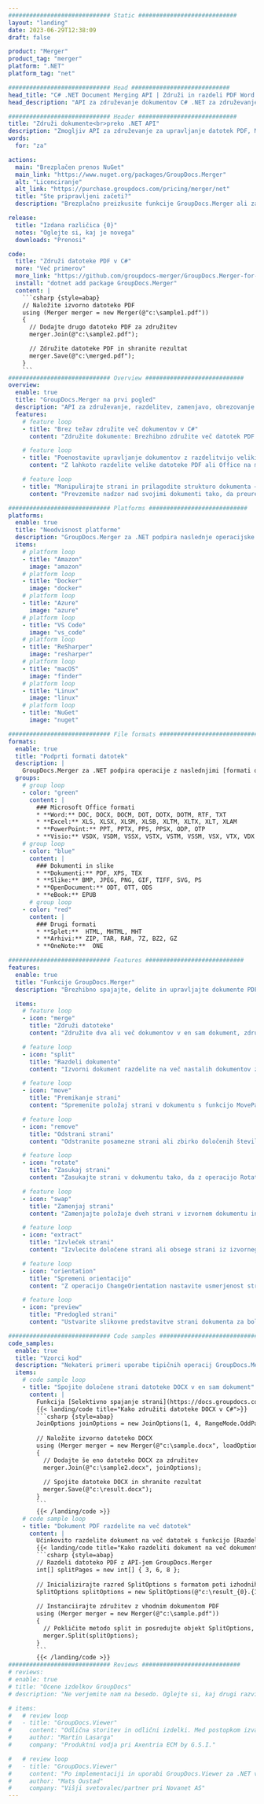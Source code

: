 ```yaml
---
############################# Static ############################
layout: "landing"
date: 2023-06-29T12:38:09
draft: false

product: "Merger"
product_tag: "merger"
platform: ".NET"
platform_tag: "net"

############################# Head ############################
head_title: "C# .NET Document Merging API | Združi in razdeli PDF Word Excel EPUB"
head_description: "API za združevanje dokumentov C# .NET za združevanje, razdelitev, zamenjavo ali odstranjevanje strani dokumentov iz formatov PDF, Microsoft Word, Excel, predstavitev, Visio in slik."

############################# Header ############################
title: "Združi dokumente<br>preko .NET API"
description: "Zmogljiv API za združevanje za upravljanje datotek PDF, Microsoft Office, HTML in slikovnih datotek."
words:
  for: "za"

actions:
  main: "Brezplačen prenos NuGet"
  main_link: "https://www.nuget.org/packages/GroupDocs.Merger"
  alt: "Licenciranje"
  alt_link: "https://purchase.groupdocs.com/pricing/merger/net"
  title: "Ste pripravljeni začeti?"
  description: "Brezplačno preizkusite funkcije GroupDocs.Merger ali zahtevajte licenco"

release:
  title: "Izdana različica {0}"
  notes: "Oglejte si, kaj je novega"
  downloads: "Prenosi"

code:
  title: "Združi datoteke PDF v C#"
  more: "Več primerov"
  more_link: "https://github.com/groupdocs-merger/GroupDocs.Merger-for-.NET"
  install: "dotnet add package GroupDocs.Merger"
  content: |
    ```csharp {style=abap}   
    // Naložite izvorno datoteko PDF
    using (Merger merger = new Merger(@"c:\sample1.pdf"))
    {
      // Dodajte drugo datoteko PDF za združitev
      merger.Join(@"c:\sample2.pdf");

      // Združite datoteke PDF in shranite rezultat
      merger.Save(@"c:\merged.pdf");
    }
    ```
############################# Overview ############################
overview:
  enable: true
  title: "GroupDocs.Merger na prvi pogled"
  description: "API za združevanje, razdelitev, zamenjavo, obrezovanje ali odstranjevanje dokumentov, diapozitivov in diagramov v aplikacijah .NET"
  features:
    # feature loop
    - title: "Brez težav združite več dokumentov v C#"
      content: "Združite dokumente: Brezhibno združite več datotek PDF in Office v en sam dokument s podporo za široko paleto formatov. GroupDocs.Merger za .NET naredi združevanje dokumentov hitro in brez težav."

    # feature loop
    - title: "Poenostavite upravljanje dokumentov z razdelitvijo velikih datotek"
      content: "Z lahkoto razdelite velike datoteke PDF ali Office na manjše, lažje obvladljive dele. GroupDocs.Merger za .NET vam omogoča razdelitev dokumentov na podlagi določenih strani, obsegov ali celo ekstrahiranje posameznih strani brez truda."

    # feature loop
    - title: "Manipulirajte strani in prilagodite strukturo dokumenta – preuredite, zamenjajte ali odstranite"
      content: "Prevzemite nadzor nad svojimi dokumenti tako, da preuredite strani, odstranite neželene strani ali dodate nove. GroupDocs.Merger za .NET vam omogoča, da manipulirate s strukturo dokumenta, kar vam omogoča, da prilagodite in prilagodite svoje datoteke glede na vaše posebne potrebe."

############################# Platforms ############################
platforms:
  enable: true
  title: "Neodvisnost platforme"
  description: "GroupDocs.Merger za .NET podpira naslednje operacijske sisteme, ogrodja in upravitelje paketov"
  items:
    # platform loop
    - title: "Amazon"
      image: "amazon"
    # platform loop
    - title: "Docker"
      image: "docker"
    # platform loop
    - title: "Azure"
      image: "azure"
    # platform loop
    - title: "VS Code"
      image: "vs_code"
    # platform loop
    - title: "ReSharper"
      image: "resharper"
    # platform loop
    - title: "macOS"
      image: "finder"
    # platform loop
    - title: "Linux"
      image: "linux"
    # platform loop
    - title: "NuGet"
      image: "nuget"

############################# File formats ############################
formats:
  enable: true
  title: "Podprti formati datotek"
  description: |
    GroupDocs.Merger za .NET podpira operacije z naslednjimi [formati datotek dokumentov](https://docs.groupdocs.com/merger/net/supported-document-formats/).
  groups:
    # group loop
    - color: "green"
      content: |
        ### Microsoft Office formati
        * **Word:** DOC, DOCX, DOCM, DOT, DOTX, DOTM, RTF, TXT
        * **Excel:** XLS, XLSX, XLSM, XLSB, XLTM, XLTX, XLT, XLAM
        * **PowerPoint:** PPT, PPTX, PPS, PPSX, ODP, OTP
        * **Visio:** VSDX, VSDM, VSSX, VSTX, VSTM, VSSM, VSX, VTX, VDX
    # group loop
    - color: "blue"
      content: |
        ### Dokumenti in slike
        * **Dokumenti:** PDF, XPS, TEX
        * **Slike:** BMP, JPEG, PNG, GIF, TIFF, SVG, PS
        * **OpenDocument:** ODT, OTT, ODS
        * **eBook:** EPUB
      # group loop
    - color: "red"
      content: |
        ### Drugi formati
        * **Splet:**  HTML, MHTML, MHT
        * **Arhivi:** ZIP, TAR, RAR, 7Z, BZ2, GZ
        * **OneNote:**  ONE

############################# Features ############################
features:
  enable: true
  title: "Funkcije GroupDocs.Merger"
  description: "Brezhibno spajajte, delite in upravljajte dokumente PDF in Office"

  items:
    # feature loop
    - icon: "merge"
      title: "Združi datoteke"
      content: "Združite dva ali več dokumentov v en sam dokument, združite določene strani ali obsege strani iz več izvornih dokumentov."

    # feature loop
    - icon: "split"
      title: "Razdeli dokumente"
      content: "Izvorni dokument razdelite na več nastalih dokumentov z operacijo razdelitve."

    # feature loop
    - icon: "move"
      title: "Premikanje strani"
      content: "Spremenite položaj strani v dokumentu s funkcijo MovePage."

    # feature loop
    - icon: "remove"
      title: "Odstrani strani"
      content: "Odstranite posamezne strani ali zbirko določenih številk strani iz izvornega dokumenta."

    # feature loop
    - icon: "rotate"
      title: "Zasukaj strani"
      content: "Zasukajte strani v dokumentu tako, da z operacijo RotatePages nastavite kot zasuka na 90, 180 ali 270 stopinj."

    # feature loop
    - icon: "swap"
      title: "Zamenjaj strani"
      content: "Zamenjajte položaje dveh strani v izvornem dokumentu in ustvarite nov dokument z zamenjanimi položaji strani."

    # feature loop
    - icon: "extract"
      title: "Izvleček strani"
      content: "Izvlecite določene strani ali obsege strani iz izvornega dokumenta in ustvarite nov dokument, ki vsebuje samo izbrane strani."

    # feature loop
    - icon: "orientation"
      title: "Spremeni orientacijo"
      content: "Z operacijo ChangeOrientation nastavite usmerjenost strani (pokončno ali ležeče) za določene ali vse strani dokumenta."

    # feature loop
    - icon: "preview"
      title: "Predogled strani"
      content: "Ustvarite slikovne predstavitve strani dokumenta za boljše razumevanje vsebine in strukture. Naredite predogled vseh ali samo določenih strani."

############################# Code samples ############################
code_samples:
  enable: true
  title: "Vzorci kod"
  description: "Nekateri primeri uporabe tipičnih operacij GroupDocs.Merger za .NET"
  items:
    # code sample loop
    - title: "Spojite določene strani datoteke DOCX v en sam dokument"
      content: |
        Funkcija [Selektivno spajanje strani](https://docs.groupdocs.com/merger/net/merge-pages-from-various-documents/) omogoča ekstrahiranje in spajanje samo želene vsebine iz vsake datoteke. Tukaj je primer, kako doseči selektivno spajanje strani z uporabo C#:
        {{< landing/code title="Kako združiti datoteke DOCX v C#">}}
        ```csharp {style=abap}   
        JoinOptions joinOptions = new JoinOptions(1, 4, RangeMode.OddPages);
        
        // Naložite izvorno datoteko DOCX
        using (Merger merger = new Merger(@"c:\sample.docx", loadOptions))
        {
          // Dodajte še eno datoteko DOCX za združitev
          merger.Join(@"c:\sample2.docx", joinOptions);
          
          // Spojite datoteke DOCX in shranite rezultat
          merger.Save(@"c:\result.docx");
        }
        ```
        {{< /landing/code >}}
    # code sample loop
    - title: "Dokument PDF razdelite na več datotek"
      content: |
        Učinkovito razdelite dokument na več datotek s funkcijo [Razdeli dokument](https://docs.groupdocs.com/merger/net/split-document/), ki poenostavi postopek upravljanja in ekstrahiranja določenih razdelkov ali strani iz velikih dokumentov. Omogoča razdelitev dokumentov na manjše dele na podlagi različnih kriterijev – po obsegu strani, po začetni/končni strani, po lihih/sodih številkah strani itd.
        {{< landing/code title="Kako razdeliti dokument na več dokumentov z več stranmi">}}
        ```csharp {style=abap}   
        // Razdeli datoteko PDF z API-jem GroupDocs.Merger
        int[] splitPages = new int[] { 3, 6, 8 };
        
        // Inicializirajte razred SplitOptions s formatom poti izhodnih datotek
        SplitOptions splitOptions = new SplitOptions(@"c:\result_{0}.{1}", splitPages, SplitMode.Interval);
        
        // Instanciirajte združitev z vhodnim dokumentom PDF
        using (Merger merger = new Merger(@"c:\sample.pdf"))
        {
          // Pokličite metodo split in posredujte objekt SplitOptions, da shranite nastale dokumente
          merger.Split(splitOptions);
        }  
        ```
        {{< /landing/code >}}
############################# Reviews ############################
# reviews:
# enable: true
# title: "Ocene izdelkov GroupDocs"
# description: "Ne verjemite nam na besedo. Oglejte si, kaj drugi razvijalci pravijo o naših API-jih"

# items:
#   # review loop
#   - title: "GroupDocs.Viewer"
#     content: "Odlična storitev in odlični izdelki. Med postopkom izvajanja GroupDocs.Viewer za .NET so bili izjemno koristni in odzivni, zato jih ne morem dovolj toplo priporočiti."
#     author: "Martin Lasarga"
#     company: "Produktni vodja pri Axentria ECM by G.S.I."

#   # review loop
#   - title: "GroupDocs.Viewer"
#     content: "Po implementaciji in uporabi GroupDocs.Viewer za .NET v projektu je videti, da deluje zelo dobro. Testiral sem z veliko dokumenti in zaenkrat je vse dobro. Vse, kar sem dodal vanj, je lepo upodobljeno in videti enako dobro, kot bi bilo v pregledovalniku PDF ali MS Word."
#     author: "Mats Oustad"
#     company: "Višji svetovalec/partner pri Novanet AS"
---
```

